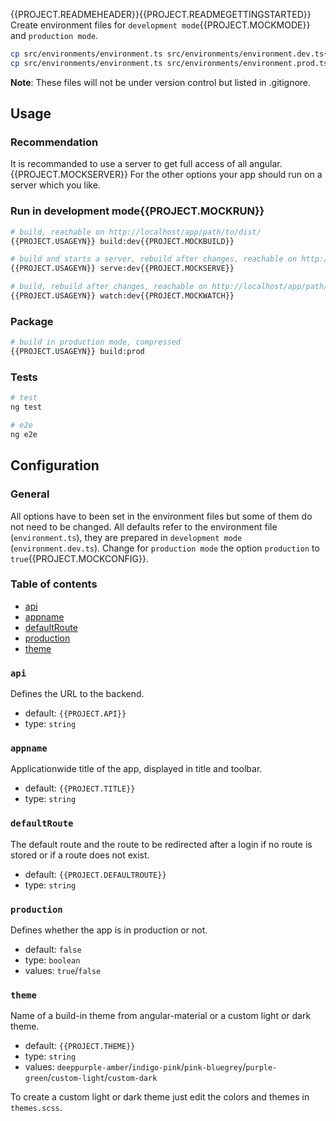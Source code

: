{{PROJECT.READMEHEADER}}{{PROJECT.READMEGETTINGSTARTED}}
Create environment files for `development mode`{{PROJECT.MOCKMODE}} and `production mode`.

```bash
cp src/environments/environment.ts src/environments/environment.dev.ts{{PROJECT.MOCKENV}}
cp src/environments/environment.ts src/environments/environment.prod.ts
```

**Note**: These files will not be under version control but listed in .gitignore.

## Usage

### Recommendation

It is recommanded to use a server to get full access of all angular.{{PROJECT.MOCKSERVER}}
For the other options your app should run on a server which you like.

### Run in development mode{{PROJECT.MOCKRUN}}

```bash
# build, reachable on http://localhost/app/path/to/dist/
{{PROJECT.USAGEYN}} build:dev{{PROJECT.MOCKBUILD}}

# build and starts a server, rebuild after changes, reachable on http://localhost:4200/
{{PROJECT.USAGEYN}} serve:dev{{PROJECT.MOCKSERVE}}

# build, rebuild after changes, reachable on http://localhost/app/path/to/dist/
{{PROJECT.USAGEYN}} watch:dev{{PROJECT.MOCKWATCH}}
```

### Package

```bash
# build in production mode, compressed
{{PROJECT.USAGEYN}} build:prod
```

### Tests

```bash
# test
ng test

# e2e
ng e2e
```

## Configuration

### General

All options have to been set in the environment files but some of them do not need to be changed.
All defaults refer to the environment file (`environment.ts`), they are prepared in `development mode` (`environment.dev.ts`).
Change for `production mode` the option `production` to `true`{{PROJECT.MOCKCONFIG}}.

### Table of contents

* [api](#api)
* [appname](#appname)
* [defaultRoute](#defaultroute)
* [production](#production)
* [theme](#theme)

### `api`

Defines the URL to the backend.

* default: `{{PROJECT.API}}`
* type: `string`

### `appname`

Applicationwide title of the app, displayed in title and toolbar.

* default: `{{PROJECT.TITLE}}`
* type: `string`

### `defaultRoute`

The default route and the route to be redirected after a login if no route is stored or if a route does not exist.

* default: `{{PROJECT.DEFAULTROUTE}}`
* type: `string`

### `production`

Defines whether the app is in production or not.

* default: `false`
* type: `boolean`
* values: `true`/`false`

### `theme`

Name of a build-in theme from angular-material or a custom light or dark theme.

* default: `{{PROJECT.THEME}}`
* type: `string`
* values: `deeppurple-amber`/`indigo-pink`/`pink-bluegrey`/`purple-green`/`custom-light`/`custom-dark`

To create a custom light or dark theme just edit the colors and themes in `themes.scss`.
